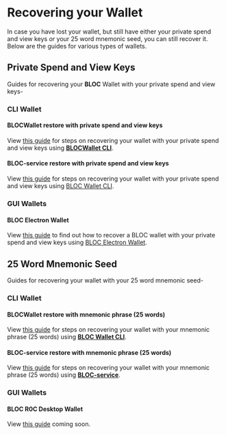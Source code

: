 # **Recovering your Wallet**

In case you have lost your wallet, but still have either your private spend and view keys *or* your 25 word mnemonic seed, you can still recover it. Below are the guides for various types of wallets.

## **Private Spend and View Keys**

Guides for recovering your **BLOC** Wallet with your private spend and view keys-

### **CLI Wallet**<a name="keys-cli-wallet"></a>

#### BLOCWallet restore with private spend and view keys<a name="recover-spend-view-keys-bloc-wallet-cli"></a>

View [this guide](../wallets/BLOCWallet-how-to-use.md#recover-spend-view-keys) for steps on recovering your wallet with your private spend and view keys using **[BLOCWallet CLI](../Using-BLOCWallet)**.

#### BLOC-service restore with private spend and view keys<a name="recover-spend-view-keys-bloc-service"></a>

View [this guide](../wallets/bloc-service-command-line.md#using-your-private-spend-key-and-view-key) for steps on recovering your wallet with your private spend and view keys using [BLOC Wallet CLI](../wallets/bloc-service-index.md).

### **GUI Wallets**<a name="keys-gui-wallet"></a>

#### BLOC Electron Wallet<a name="recover-wallet-keys-bloc-electron"></a>

View [this guide](../wallets/BLOC-GUI-Electron-Wallet.md#import-private-keys) to find out how to recover a BLOC wallet with your private spend and view keys using [BLOC Electron Wallet](../wallets/BLOC-GUI-Electron-Wallet.md).

## **25 Word Mnemonic Seed**

Guides for recovering your wallet with your 25 word mnemonic seed-

### **CLI Wallet**<a name="25-cli-wallet"></a>

#### BLOCWallet restore with mnemonic phrase (25 words) <a name="recover-seed"></a>

View [this guide](../wallets/Using-BLOCWallet#recover-seed) for steps on recovering your wallet with your mnemonic phrase (25 words) using **[BLOC Wallet CLI](../Using-BLOCWallet)**.

#### BLOC-service restore with mnemonic phrase (25 words)<a name="recover-mnemonic-bloc-service"></a>

View [this guide](../wallets/bloc-service-command-line.md#using-your-mnemonic-seed) for steps on recovering your wallet with your mnemonic phrase (25 words) using **[BLOC-service](../wallets/bloc-service-index.md)**. 

### **GUI Wallets**<a name="25-gui-wallet"></a>

#### BLOC R0C Desktop Wallet<a name="recover-wallet-seed-bloc-r0c"></a>

View [this guide](../#) coming soon.